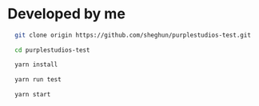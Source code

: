 # Developed by me

```sh
  git clone origin https://github.com/sheghun/purplestudios-test.git
  
  cd purplestudios-test
  
  yarn install
  
  yarn run test
  
  yarn start
```
